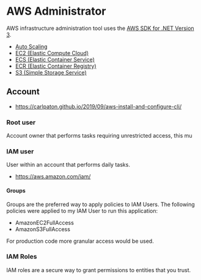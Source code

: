 # AWS Administrator
AWS infrastructure administration tool uses the [AWS SDK for .NET Version 3](https://docs.aws.amazon.com/sdkfornet/v3/apidocs/index.html).

- [Auto Scaling](https://github.com/carlpaton/AwsAdministrator/tree/master/Business/AmazonWebServices/Autoscaling)
- [EC2 (Elastic Compute Cloud)](https://github.com/carlpaton/AwsAdministrator/tree/master/Business/AmazonWebServices/Ec2)
- [ECS (Elastic Container Service)](https://github.com/carlpaton/AwsAdministrator/tree/master/Business/AmazonWebServices/Ecs)
- [ECR (Elastic Container Registry)](https://github.com/carlpaton/AwsAdministrator/tree/master/Business/AmazonWebServices/Ecr)
- [S3 (Simple Storage Service)](https://github.com/carlpaton/AwsAdministrator/tree/master/Business/AmazonWebServices/S3)

## Account

- https://carlpaton.github.io/2019/09/aws-install-and-configure-cli/

### Root user

Account owner that performs tasks requiring unrestricted access, this mu

### IAM user

User within an account that performs daily tasks.

- https://aws.amazon.com/iam/

#### Groups

Groups are the preferred way to apply policies to IAM Users. The following policies were applied to my IAM User to run this application:

- AmazonEC2FullAccess
- AmazonS3FullAccess

For production code more granular access would be used.

### IAM Roles

IAM roles are a secure way to grant permissions to entities that you trust.